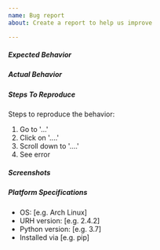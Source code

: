 ```yaml
---
name: Bug report
about: Create a report to help us improve

---
```


##### Expected Behavior
<!-- A clear and concise description of what you expected to happen. -->

##### Actual Behavior

##### Steps To Reproduce
Steps to reproduce the behavior:
1. Go to '...'
2. Click on '....'
3. Scroll down to '....'
4. See error

##### Screenshots
<!-- If applicable, add screenshots to help explain your problem. -->

##### Platform Specifications
<!-- please complete the following information -->
 - OS: [e.g. Arch Linux]
 - URH version: [e.g. 2.4.2]
 - Python version: [e.g. 3.7]
 - Installed via [e.g. pip]
